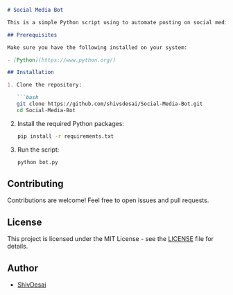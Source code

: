 ```markdown
# Social Media Bot

This is a simple Python script using to automate posting on social media platforms like instagram, twitter and facebook.

## Prerequisites

Make sure you have the following installed on your system:

- [Python](https://www.python.org/)

## Installation

1. Clone the repository:

   ```bash
   git clone https://github.com/shivsdesai/Social-Media-Bot.git
   cd Social-Media-Bot
   ```

2. Install the required Python packages:

   ```bash
   pip install -r requirements.txt
   ```

3. Run the script:

   ```bash
   python bot.py
   ```

## Contributing

Contributions are welcome! Feel free to open issues and pull requests.

## License

This project is licensed under the MIT License - see the [LICENSE](LICENSE) file for details.

## Author

- [ShivDesai](https://github.com/shivsdesai)

